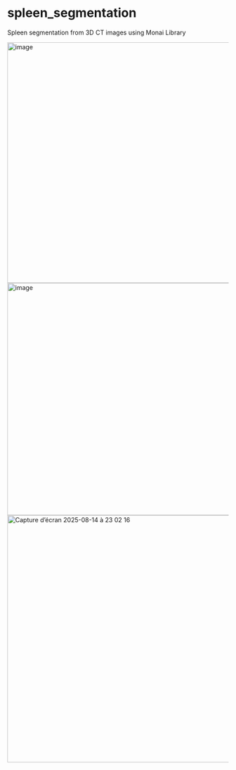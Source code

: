# spleen_segmentation
Spleen segmentation from 3D CT images using Monai Library



<img width="981" height="547" alt="image" src="https://github.com/user-attachments/assets/3f313a35-d809-436f-919e-c3537bbb8f24" />

<img width="1360" height="528" alt="image" src="https://github.com/user-attachments/assets/55674546-e9a5-4834-b657-2f2265372f70" />

<img width="1196" height="562" alt="Capture d’écran 2025-08-14 à 23 02 16" src="https://github.com/user-attachments/assets/2d340254-6c5a-4b93-a797-2e37052bc666" />
